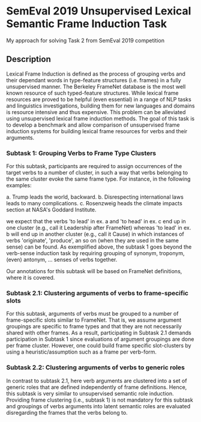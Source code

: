# SemEval 2019 Unsupervised Lexical Semantic Frame Induction Task
My approach for solving Task 2 from SemEval 2019 competition

## Description
Lexical Frame Induction is defined as the process of grouping verbs and their dependant words in type-feature structures (i.e. frames) in a fully unsupervised manner. The Berkeley FrameNet database is the most well known resource of such typed-feature structures. While lexical frame resources are proved to be helpful (even essential) in a range of NLP tasks and linguistics investigations, building them for new languages and domains is resource intensive and thus expensive. This problem can be alleviated using unsupervised lexical frame induction methods. The goal of this task is to develop a benchmark and allow comparison of unsupervised frame induction systems for building lexical frame resources for verbs and their arguments.

### Subtask 1: Grouping Verbs to Frame Type Clusters
For this subtask, participants are required to assign occurrences of the target verbs to a number of cluster, in such a way that verbs belonging to the same cluster evoke the same frame type. For instance, in the following examples:

a. Trump leads the world, backward.
b. Disrespecting international laws leads to many complications.
c. Rosenzweig heads the climate impacts section at NASA's Goddard Institute.

we expect that the verbs 'to lead' in ex. a and 'to head' in ex. c end up in one cluster (e.g., call it Leadership after FrameNet) whereas 'to lead' in ex. b will end up in another cluster (e.g., call it Cause) in which instances of verbs 'originate', 'produce', an so on (when they are used in the same sense) can be found. As exemplified above, the subtask 1 goes beyond the verb-sense induction task by requiring grouping of synonym, troponym, (even) antonym, ...  senses of verbs together. 

Our annotations for this subtask will be based on FrameNet definitions, where it is covered.

### Subtask 2.1: Clustering arguments of verbs to frame-specific slots
For this subtask, arguments of verbs must be grouped to a number of frame-specific slots similar to FrameNet. That is, we assume argument groupings are specific to frame types and that they are not necessarily shared with other frames. As a result, participating in Subtask 2.1 demands participation in Subtask 1 since evaluations of argument groupings are done per frame cluster. However, one could build frame specific slot-clusters by using a heuristic/assumption such as a frame per verb-form.

### Subtask 2.2: Clustering arguments of verbs to generic roles
In contrast to subtask 2.1, here verb arguments are clustered into a set of generic roles that are defined independently of frame definitions. Hence, this subtask is very similar to unsupervised semantic role induction. Providing frame clustering (i.e., subtask 1) is not mandatory for this subtask and groupings of verbs arguments into latent semantic roles are evaluated disregarding the frames that the verbs belong to.
